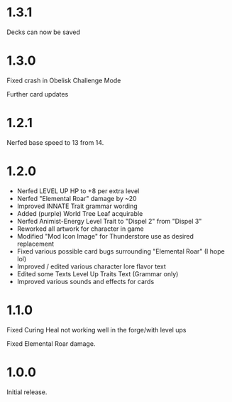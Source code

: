 # 1.3.1

Decks can now be saved

# 1.3.0

Fixed crash in Obelisk Challenge Mode

Further card updates

# 1.2.1

Nerfed base speed to 13 from 14.

# 1.2.0

- Nerfed LEVEL UP HP to +8 per extra level
- Nerfed "Elemental Roar" damage by ~20
- Improved INNATE Trait grammar wording
- Added (purple) World Tree Leaf acquirable
- Nerfed Animist-Energy Level Trait to "Dispel 2" from "Dispel 3"
- Reworked all artwork for character in game
- Modified "Mod Icon Image" for Thunderstore use as desired replacement
- Fixed various possible card bugs surrounding "Elemental Roar" (I hope lol)
- Improved / edited various character lore flavor text
- Edited some Texts Level Up Traits Text (Grammar only)
- Improved various sounds and effects for cards 

# 1.1.0

Fixed Curing Heal not working well in the forge/with level ups

Fixed Elemental Roar damage.

# 1.0.0

Initial release.